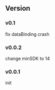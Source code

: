 Version
--------------------

### v0.1
fix dataBinding crash

### v0.0.2
change minSDK to 14

### v0.0.1
init
